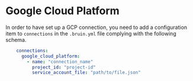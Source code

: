 # Google Cloud Platform

In order to have set up a GCP connection, you need to add a configuration item to `connections` in the `.bruin.yml` file complying with the following schema.

```yaml
    connections:
      google_cloud_platform:
        - name: "connection_name"
          project_id: "project-id"
          service_account_file: "path/to/file.json"
```
